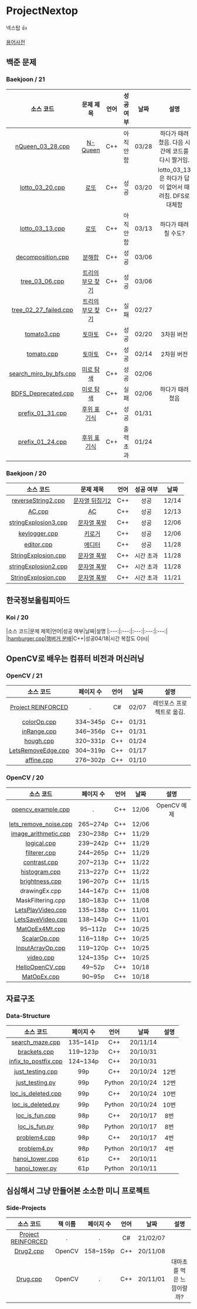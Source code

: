 # ProjectNextop
넥스탑 👍

[용어사전](https://github.com/Luigi38/ProjectNextop/blob/main/%EC%9A%A9%EC%96%B4%EC%82%AC%EC%A0%84.md)

## 백준 문제
### Baekjoon / 21
|소스 코드|문제 제목|언어|성공 여부|날짜|설명|
|:---:|:---:|:---:|:---:|:---:|:---:|
|[nQueen_03_28.cpp](https://github.com/Luigi38/ProjectNextop/blob/main/Baekjoon/21/nQueen_03_28.cpp)|[N-Queen](https://www.acmicpc.net/problem/9663)|C++|아직 안함|03/28|하다가 때려쳤음. 다음 시간에 코드를 다시 짤거임.|
|[lotto_03_20.cpp](https://github.com/Luigi38/ProjectNextop/blob/main/Baekjoon/21/lotto_03_20.cpp)|[로또](https://www.acmicpc.net/problem/6603)|C++|성공|03/20|lotto_03_13은 하다가 답이 없어서 때려침. DFS로 대체함|
|[lotto_03_13.cpp](https://github.com/Luigi38/ProjectNextop/blob/main/Baekjoon/21/lotto_03_13.cpp)|[로또](https://www.acmicpc.net/problem/6603)|C++|아직 안함|03/13|하다가 때려칠 수도?|
|[decomposition.cpp](https://github.com/Luigi38/ProjectNextop/blob/main/Baekjoon/21/decomposition.cpp)|[분해합](https://www.acmicpc.net/problem/2231)|C++|성공|03/06|
|[tree_03_06.cpp](https://github.com/Luigi38/ProjectNextop/blob/main/Baekjoon/21/tree_03_06.cpp)|[트리의 부모 찾기](https://www.acmicpc.net/problem/11725)|C++|성공|03/06|
|[tree_02_27_failed.cpp](https://github.com/Luigi38/ProjectNextop/blob/main/Baekjoon/21/tree_02_27_failed.cpp)|[트리의 부모 찾기](https://www.acmicpc.net/problem/11725)|C++|실패|02/27|
|[tomato3.cpp](https://github.com/Luigi38/ProjectNextop/blob/main/Baekjoon/21/tomato3.cpp)|[토마토](https://www.acmicpc.net/problem/7569)|C++|성공|02/20|3차원 버전|
|[tomato.cpp](https://github.com/Luigi38/ProjectNextop/blob/main/Baekjoon/21/tomato.cpp)|[토마토](https://www.acmicpc.net/problem/7576)|C++|성공|02/14|2차원 버전|
|[search_miro_by_bfs.cpp](https://github.com/Luigi38/ProjectNextop/blob/main/Baekjoon/21/search_miro_by_bfs.cpp)|[미로 탐색](https://www.acmicpc.net/problem/2178)|C++|성공|02/06|
|[BDFS_Deprecated.cpp](https://github.com/Luigi38/ProjectNextop/blob/main/Baekjoon/21/BDFS_Deprecated.cpp)|[미로 탐색](https://www.acmicpc.net/problem/2178)|C++|실패|02/06|하다가 때려쳤음|
|[prefix_01_31.cpp](https://github.com/Luigi38/ProjectNextop/blob/main/Baekjoon/21/prefix_01_31.cpp)|[후위 표기식](https://www.acmicpc.net/problem/1918)|C++|성공|01/31|
|[prefix_01_24.cpp](https://github.com/Luigi38/ProjectNextop/blob/main/Baekjoon/21/prefix_01_24.cpp)|[후위 표기식](https://www.acmicpc.net/problem/1918)|C++|출력 초과|01/24|

### Baekjoon / 20
|소스 코드|문제 제목|언어|성공 여부|날짜|
|:---:|:---:|:---:|:---:|:---:|
|[reverseString2.cpp](https://github.com/Luigi38/ProjectNextop/blob/main/Baekjoon/20/reverseString2.cpp)|[문자열 뒤집기2](https://www.acmicpc.net/problem/17413)|C++|성공|12/14|
|[AC.cpp](https://github.com/Luigi38/ProjectNextop/blob/main/Baekjoon/20/)|[AC](https://www.acmicpc.net/problem/5430)|C++|성공|12/13|
|[stringExplosion3.cpp](https://github.com/Luigi38/ProjectNextop/blob/main/Baekjoon/20/stringExplosion3_12_06.cpp)|[문자열 폭발](https://www.acmicpc.net/problem/9935)|C++|성공|12/06|
|[keylogger.cpp](https://github.com/Luigi38/ProjectNextop/blob/main/Baekjoon/20/keylogger.cpp)|[키로거](https://www.acmicpc.net/problem/5397)|C++|성공|12/06|
|[editor.cpp](https://github.com/Luigi38/ProjectNextop/blob/main/Baekjoon/20/editor.cpp)|[에디터](https://www.acmicpc.net/problem/1406)|C++|성공|11/28|
|[StringExplosion.cpp](https://github.com/Luigi38/ProjectNextop/blob/main/Baekjoon/20/StringExplosion_11_28.cpp)|[문자열 폭발](https://www.acmicpc.net/problem/9935)|C++|시간 초과|11/28|
|[stringExplosion2.cpp](https://github.com/Luigi38/ProjectNextop/blob/main/Baekjoon/20/stringExplosion2_11_28.cpp)|[문자열 폭발](https://www.acmicpc.net/problem/9935)|C++|시간 초과|11/28|
|[StringExplosion.cpp](https://github.com/Luigi38/ProjectNextop/blob/main/Baekjoon/20/StringExplosion_11_21.cpp)|[문자열 폭발](https://www.acmicpc.net/problem/9935)|C++|시간 초과|11/21|

## 한국정보올림피아드
### Koi / 20
|소스 코드|문제 제목|언어|성공 여부|날짜|설명
|:---:|:---:|:---:|:---:|:---:|
|[hamburger.cpp](https://github.com/Luigi38/ProjectNextop/blob/main/Koi/20/hamburger.cpp)|[햄버거 분배](https://koi.or.kr/assets/koi/2020/1/problems/m2-problems.pdf)|C++|성공04/18|시간 복잡도 O(n)|

## OpenCV로 배우는 컴퓨터 비전과 머신러닝
### OpenCV / 21
|소스 코드|페이지 수|언어|날짜|설명|
|:---:|:---:|:---:|:---:|:---:|
|[Project REINFORCED](https://github.com/Nextop-OpenCV/ProjectReinforced)|.|C#|02/07|레인포스 프로젝트로 옮김.|
|[colorOp.cpp](https://github.com/Luigi38/ProjectNextop/blob/main/OpenCV/21/colorOp.cpp)|334~345p|C++|01/31|
|[inRange.cpp](https://github.com/Luigi38/ProjectNextop/blob/main/OpenCV/21/inRange.cpp)|346~356p|C++|01/31|
|[hough.cpp](https://github.com/Luigi38/ProjectNextop/blob/main/OpenCV/21/hough.cpp)|320~331p|C++|01/24|
|[LetsRemoveEdge.cpp](https://github.com/Luigi38/ProjectNextop/blob/main/OpenCV/21/LetsRemoveEdge.cpp)|304~319p|C++|01/17|
|[affine.cpp](https://github.com/Luigi38/ProjectNextop/blob/main/OpenCV/21/affine.cpp)|276~302p|C++|01/10|

### OpenCV / 20
|소스 코드|페이지 수|언어|날짜|설명|
|:---:|:---:|:---:|:---:|:---:|
|[opencv_example.cpp](https://github.com/Luigi38/ProjectNextop/blob/main/OpenCV/20/opencv_example.cpp)|.|C++|12/06|OpenCV 예제|
|[lets_remove_noise.cpp](https://github.com/Luigi38/ProjectNextop/blob/main/OpenCV/20/lets_remove_noise.cpp)|265~274p|C++|12/06|
|[image_arithmetic.cpp](https://github.com/Luigi38/ProjectNextop/blob/main/OpenCV/20/image_arithmetic.cpp)|230~238p|C++|11/29|
|[logical.cpp](https://github.com/Luigi38/ProjectNextop/blob/main/OpenCV/20/logical.cpp)|239~242p|C++|11/29|
|[filterer.cpp](https://github.com/Luigi38/ProjectNextop/blob/main/OpenCV/20/filterer.cpp)|244~265p|C++|11/29|
|[contrast.cpp](https://github.com/Luigi38/ProjectNextop/blob/main/OpenCV/20/contrast.cpp)|207~213p|C++|11/22|
|[histogram.cpp](https://github.com/Luigi38/ProjectNextop/blob/main/OpenCV/20/histogram.cpp)|213~227p|C++|11/22|
|[brightness.cpp](https://github.com/Luigi38/ProjectNextop/blob/main/OpenCV/20/brightness.cpp)|196~207p|C++|11/15|
|drawingEx.cpp|144~147p|C++|11/08|
|MaskFiltering.cpp|180~183p|C++|11/08|
|[LetsPlayVideo.cpp](https://github.com/Luigi38/ProjectNextop/blob/main/OpenCV/20/LetsPlayVideo.cpp)|135~138p|C++|11/01|
|[LetsSaveVideo.cpp](https://github.com/Luigi38/ProjectNextop/blob/main/OpenCV/20/LetsSaveVideo.cpp)|138~143p|C++|11/01|
|[MatOpEx4Mt.cpp](https://github.com/Luigi38/ProjectNextop/blob/main/OpenCV/20/MatOpEx4Mt.cpp)|95~112p|C++|10/25|
|[ScalarOp.cpp](https://github.com/Luigi38/ProjectNextop/blob/main/OpenCV/20/ScalarOp.cpp)|116~118p|C++|10/25|
|[InputArrayOp.cpp](https://github.com/Luigi38/ProjectNextop/blob/main/OpenCV/20/InputArrayOp.cpp)|119~120p|C++|10/25|
|[video.cpp](https://github.com/Luigi38/ProjectNextop/blob/main/OpenCV/20/video.cpp)|124~135p|C++|10/25|
|[HelloOpenCV.cpp](https://github.com/Luigi38/ProjectNextop/blob/main/OpenCV/20/HelloOpenCV.cpp)|49~52p|C++|10/18|
|[MatOpEx.cpp](https://github.com/Luigi38/ProjectNextop/blob/main/OpenCV/20/MatOpEx.cpp)|90~95p|C++|10/18|

## 자료구조
### Data-Structure
|소스 코드|페이지 수|언어|날짜|설명|
|:---:|:---:|:---:|:---:|:---:|
|[search_maze.cpp](https://github.com/Luigi38/ProjectNextop/blob/main/Data-Structure/search_maze.cpp)|135~141p|C++|20/11/14|
|[brackets.cpp](https://github.com/Luigi38/ProjectNextop/blob/main/Data-Structure/brackets.cpp)|119~123p|C++|20/10/31|
|[infix_to_postfix.cpp](https://github.com/Luigi38/ProjectNextop/blob/main/Data-Structure/infix_to_postfix.cpp)|124~134p|C++|20/10/31|
|[just_testing.cpp](https://github.com/Luigi38/ProjectNextop/blob/main/Data-Structure/just_testing.cpp)|99p|C++|20/10/24|12번|
|[just_testing.py](https://github.com/Luigi38/ProjectNextop/blob/main/Data-Structure/just_testing.py)|99p|Python|20/10/24|12번|
|[loc_is_deleted.cpp](https://github.com/Luigi38/ProjectNextop/blob/main/Data-Structure/loc_is_deleted.cpp)|99p|C++|20/10/24|10번|
|[loc_is_deleted.py](https://github.com/Luigi38/ProjectNextop/blob/main/Data-Structure/loc_is_deleted.py)|99p|Python|20/10/24|10번|
|[loc_is_fun.cpp](https://github.com/Luigi38/ProjectNextop/blob/main/Data-Structure/loc_is_fun.cpp)|98p|C++|20/10/17|8번|
|[loc_is_fun.py](https://github.com/Luigi38/ProjectNextop/blob/main/Data-Structure/loc_is_fun.py)|98p|Python|20/10/17|8번|
|[problem4.cpp](https://github.com/Luigi38/ProjectNextop/blob/main/Data-Structure/problem4.cpp)|98p|C++|20/10/17|4번|
|[problem4.py](https://github.com/Luigi38/ProjectNextop/blob/main/Data-Structure/problem4.py)|98p|Python|20/10/17|4번|
|[hanoi_tower.cpp](https://github.com/Luigi38/ProjectNextop/blob/main/Data-Structure/hanoi_tower.cpp)|61p|C++|20/10/11|
|[hanoi_tower.py](https://github.com/Luigi38/ProjectNextop/blob/main/Data-Structure/hanoi_tower.py)|61p|Python|20/10/11|

## 심심해서 그냥 만들어본 소소한 미니 프로젝트
### Side-Projects
|소스 코드|책 이름|페이지 수|언어|날짜|설명|
|:---:|:---:|:---:|:---:|:---:|:---:|
|[Project REINFORCED](https://github.com/Nextop-OpenCV/ProjectReinforced)|.|.|C#|21/02/07|
|[Drug2.cpp](https://github.com/Luigi38/ProjectNextop/blob/main/Side-Projects/Drug2.cpp)|OpenCV|158~159p|C++|20/11/08|
|[Drug.cpp](https://github.com/Luigi38/ProjectNextop/blob/main/Side-Projects/Drug.cpp)|OpenCV|.|C++|20/11/01|대마초를 먹은 느낌이랄까?|
